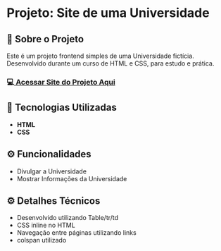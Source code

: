 <h1>Projeto: Site de uma Universidade</h1>

<h2>📌 Sobre o Projeto</h2>
<p>Este é um projeto frontend simples de uma Universidade fictícia. Desenvolvido durante um curso de HTML e CSS, para estudo e prática.</p>

<h3>💻<a href="https://deangelleses.github.io/site_universidade_simples-HTML-CSS/" target="_blank"> Acessar Site do Projeto Aqui</a></h3>

<h2>🚀 Tecnologias Utilizadas</h2>
<ul>
  <li><b>HTML</b></li>
  <li><b>CSS</b></li>
</ul>

<h2>⚙️ Funcionalidades</h2>
<ul>
  <li>Divulgar a Universidade</li>
  <li>Mostrar Informações da Universidade</li>
</ul>

<h2>⚙️ Detalhes Técnicos</h2>
<ul>
  <li>Desenvolvido utilizando Table/tr/td</li>
  <li>CSS inline no HTML</li>
  <li>Navegação entre páginas utilizando links</li>
  <li>colspan utilizado</li>
</ul>

